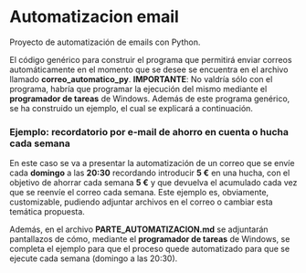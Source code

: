 # Automatizacion email

Proyecto de automatización de emails con Python.

El código genérico para construir el programa que permitirá enviar correos automáticamente en el momento que se desee se encuentra en el archivo llamado
**correo_automatico_py**. **IMPORTANTE**: No valdría sólo con el programa, habría que programar la ejecución del mismo mediante el **programador de tareas** de Windows. Además de este programa genérico, se ha construido un ejemplo, el cual se explicará a continuación.

### Ejemplo: recordatorio por e-mail de ahorro en cuenta o hucha cada semana

En este caso se va a presentar la automatización de un correo que se envíe cada **domingo** a las **20:30** recordando introducir **5 €** en una hucha, con el objetivo de ahorrar cada semana **5 €** y que devuelva el acumulado cada vez que se reenvíe el correo cada semana. Este ejemplo es, obviamente, customizable, pudiendo adjuntar archivos en el correo o cambiar esta temática propuesta.

Además, en el archivo **PARTE_AUTOMATIZACION.md** se adjuntarán pantallazos de cómo, mediante el **programador de tareas** de Windows, se completa el ejemplo para que el proceso quede automatizado para que se ejecute cada semana (domingo a las 20:30).
